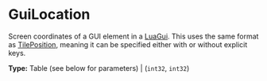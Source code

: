 # GuiLocation

Screen coordinates of a GUI element in a [LuaGui](runtime:LuaGui). This uses the same format as [TilePosition](runtime:TilePosition), meaning it can be specified either with or without explicit keys.

**Type:** Table (see below for parameters) | (`int32`, `int32`)

